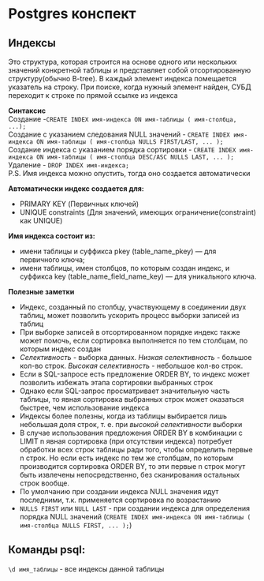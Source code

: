# Postgres конспект

## Индексы

Это структура, которая строится на основе одного или нескольких значений 
конкретной таблицы и представляет собой отсортированную структуру(обычно B-tree).
В каждый элемент индекса помещается указатель на строку. При поиске, 
когда нужный элемент найден, СУБД переходит к строке по прямой ссылке из индекса

**Синтаксис** \
Создание -`CREATE INDEX имя-индекса ON имя-таблицы ( имя-столбца, ...);` \
Создание с указанием следования NULL значений - `CREATE INDEX имя-индекса ON имя-таблицы ( имя-столбца NULLS FIRST/LAST, ... );` \
Создание индекса с указанием порядка сортировки - `CREATE INDEX имя-индекса ON имя-таблицы ( имя-столбца DESC/ASC NULLS LAST, ... );` \
Удаление - `DROP INDEX имя-индекса;` \
P.S. Имя индекса можно опустить, тогда оно создается автоматически

**Автоматически индекс создается для:**
- PRIMARY KEY (Первичных ключей)
- UNIQUE constraints (Для значений, имеющих ограничение(constraint) как UNIQUE)

**Имя индекса состоит из:**
- имени таблицы и суффикса pkey (table_name_pkey) — для первичного ключа; 
- имени таблицы, имен столбцов, по которым создан индекс, и суффикса key (table_name_field_name_key)
— для уникального ключа.

**Полезные заметки**
- Индекс, созданный по столбцу, участвующему в соединении двух таблиц, 
может позволить ускорить процесс выборки записей из таблиц
- При выборке записей в отсортированном порядке индекс также может помочь, 
если сортировка выполняется по тем столбцам, по которым индекс создан
- _Селективность_ - выборка данных. _Низкая селективность_ - большое кол-во строк.
_Высокая селективность_ - небольшое кол-во строк.
- Если в SQL-запросе есть предложение ORDER BY, то индекс может позволить избежать 
этапа сортировки выбранных строк
- Однако если SQL-запрос просматривает значительную часть таблицы, то явная сортировка выбранных 
строк может оказаться быстрее, чем использование индекса
- Индексы более полезны, когда из таблицы выбирается лишь небольшая доля строк, 
т. е. при _высокой селективности_ выборки
- В случае использования предложения ORDER BY в комбинации 
с LIMIT n явная сортировка (при отсутствии индекса) потребует 
обработки всех строк таблицы ради того, чтобы определить первые n строк. 
Но если есть индекс по тем же столбцам, по которым производится сортировка ORDER BY,
то эти первые n строк могут быть извлечены непосредственно, без сканирования 
остальных строк вообще.
- По умолчанию при создании индекса NULL значения идут последними, 
т.к. применяется сортировка по возрастанию
- `NULLS FIRST` или `NULL LAST` - при создании индекса для определения порядка NULL значений 
(`CREATE INDEX имя-индекса ON имя-таблицы ( имя-столбца NULLS FIRST, ... );`)




## Команды psql:
`\d имя_таблицы` - все индексы данной таблицы
